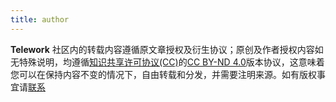 ```yaml
---
title: author
---
```


**Telework** 社区内的转载内容遵循原文章授权及衍生协议；原创及作者授权内容如无特殊说明，均遵循[知识共享许可协议(CC)](https://creativecommons.org/)的[CC BY-ND 4.0](https://creativecommons.org/licenses/by-nd/4.0/)版本协议，这意味着您可以在保持内容不变的情况下，自由转载和分发，并需要注明来源。如有版权事宜请[联系](mailto://cc@telework.club)
